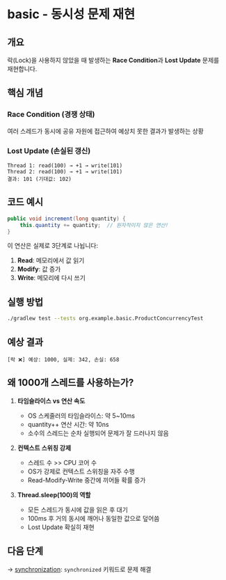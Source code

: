 # basic - 동시성 문제 재현

## 개요
락(Lock)을 사용하지 않았을 때 발생하는 **Race Condition**과 **Lost Update** 문제를 재현합니다.

## 핵심 개념

### Race Condition (경쟁 상태)
여러 스레드가 동시에 공유 자원에 접근하여 예상치 못한 결과가 발생하는 상황

### Lost Update (손실된 갱신)
```
Thread 1: read(100) → +1 → write(101)
Thread 2: read(100) → +1 → write(101)
결과: 101 (기대값: 102)
```

## 코드 예시

```java
public void increment(long quantity) {
    this.quantity += quantity;  // 원자적이지 않은 연산!
}
```

이 연산은 실제로 3단계로 나뉩니다:
1. **Read**: 메모리에서 값 읽기
2. **Modify**: 값 증가
3. **Write**: 메모리에 다시 쓰기

## 실행 방법

```bash
./gradlew test --tests org.example.basic.ProductConcurrencyTest
```

## 예상 결과

```
[락 ❌] 예상: 1000, 실제: 342, 손실: 658
```

## 왜 1000개 스레드를 사용하는가?

1. **타임슬라이스 vs 연산 속도**
   - OS 스케줄러의 타임슬라이스: 약 5~10ms
   - quantity++ 연산 시간: 약 10ns
   - 소수의 스레드는 순차 실행되어 문제가 잘 드러나지 않음

2. **컨텍스트 스위칭 강제**
   - 스레드 수 >> CPU 코어 수
   - OS가 강제로 컨텍스트 스위칭을 자주 수행
   - Read-Modify-Write 중간에 끼어들 확률 증가

3. **Thread.sleep(100)의 역할**
   - 모든 스레드가 동시에 값을 읽은 후 대기
   - 100ms 후 거의 동시에 깨어나 동일한 값으로 덮어씀
   - Lost Update 확실히 재현

## 다음 단계
→ [synchronization](../synchronization/README.md): `synchronized` 키워드로 문제 해결
